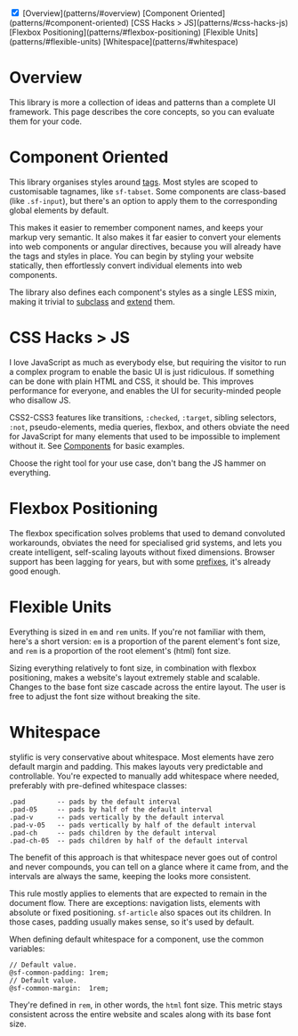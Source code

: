 <!-- TOC -->
<div style="margin: 0"><doc-toc class="success">
  <input checked id="toc-toggle" type="checkbox">
  <label for="toc-toggle"></label>
  [Overview](patterns/#overview)
  [Component Oriented](patterns/#component-oriented)
  [CSS Hacks > JS](patterns/#css-hacks-js)
  [Flexbox Positioning](patterns/#flexbox-positioning)
  [Flexible Units](patterns/#flexible-units)
  [Whitespace](patterns/#whitespace)
</doc-toc></div>

# Overview

This library is more a collection of ideas and patterns than a complete UI
framework. This page describes the core concepts, so you can evaluate them for
your code.

# Component Oriented

This library organises styles around
[tags](https://github.com/Mitranim/stylific/tree/master/less/components). Most
styles are scoped to customisable tagnames, like `sf-tabset`. Some components
are class-based (like `.sf-input`), but there's an option to apply them to the
corresponding global elements by default.

This makes it easier to remember component names, and keeps your markup very
semantic. It also makes it far easier to convert your elements into web
components or angular directives, because you will already have the tags and
styles in place. You can begin by styling your website statically, then
effortlessly convert individual elements into web components.

The library also defines each component's styles as a single LESS mixin, making
it trivial to [subclass](configuration/#subclassing-components) and
[extend](configuration/#extending-components) them.

# CSS Hacks > JS

I love JavaScript as much as everybody else, but requiring the visitor to run a
complex program to enable the basic UI is just ridiculous. If something can be
done with plain HTML and CSS, it should be. This improves performance for
everyone, and enables the UI for security-minded people who disallow JS.

CSS2-CSS3 features like transitions, `:checked`, `:target`, sibling selectors,
`:not`, pseudo-elements, media queries, flexbox, and others obviate the need for
JavaScript for many elements that used to be impossible to implement without it.
See [Components](components/) for basic examples.

Choose the right tool for your use case, don't bang the JS hammer on everything.

# Flexbox Positioning

The flexbox specification solves problems that used to demand convoluted
workarounds, obviates the need for specialised grid systems, and lets you create
intelligent, self-scaling layouts without fixed dimensions. Browser support has
been lagging for years, but with some
[prefixes](https://github.com/postcss/autoprefixer), it's already good enough.

# Flexible Units

Everything is sized in `em` and `rem` units. If you're not familiar with them,
here's a short version: `em` is a proportion of the parent element's font size,
and `rem` is a proportion of the root element's (html) font size.

Sizing everything relatively to font size, in combination with flexbox
positioning, makes a website's layout extremely stable and scalable. Changes to
the base font size cascade across the entire layout. The user is free to adjust
the font size without breaking the site.

# Whitespace

stylific is very conservative about whitespace. Most elements have zero
default margin and padding. This makes layouts very predictable and
controllable. You're expected to manually add whitespace where needed,
preferably with pre-defined whitespace classes:

```
.pad        -- pads by the default interval
.pad-05     -- pads by half of the default interval
.pad-v      -- pads vertically by the default interval
.pad-v-05   -- pads vertically by half of the default interval
.pad-ch     -- pads children by the default interval
.pad-ch-05  -- pads children by half of the default interval
```

The benefit of this approach is that whitespace never goes out of control and
never compounds, you can tell on a glance where it came from, and the
intervals are always the same, keeping the looks more consistent.

This rule mostly applies to elements that are expected to remain in the document
flow. There are exceptions: navigation lists, elements with absolute or fixed
positioning. `sf-article` also spaces out its children. In those cases, padding
usually makes sense, so it's used by default.

When defining default whitespace for a component, use the common variables:

```less
// Default value.
@sf-common-padding: 1rem;
// Default value.
@sf-common-margin:  1rem;
```

They're defined in `rem`, in other words, the `html` font size. This metric
stays consistent across the entire website and scales along with its base font
size.
